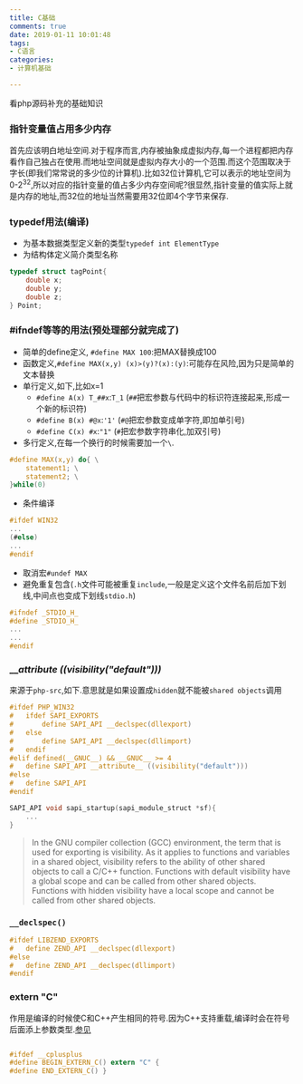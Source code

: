 ```yaml
---
title: C基础
comments: true
date: 2019-01-11 10:01:48
tags:
- C语言
categories:
- 计算机基础

---
```


看php源码补充的基础知识
<!-- more -->

### 指针变量值占用多少内存

首先应该明白地址空间.对于程序而言,内存被抽象成虚拟内存,每一个进程都把内存看作自己独占在使用.而地址空间就是虚拟内存大小的一个范围.而这个范围取决于字长(即我们常常说的多少位的计算机).比如32位计算机,它可以表示的地址空间为0-2<sup>32</sup>,所以对应的指针变量的值占多少内存空间呢?很显然,指针变量的值实际上就是内存的地址,而32位的地址当然需要用32位即4个字节来保存.

### typedef用法(编译)
- 为基本数据类型定义新的类型`typedef int ElementType`
- 为结构体定义简介类型名称
```c
typedef struct tagPoint{
    double x;
    double y;
    double z;
} Point;
```


### #ifndef等等的用法(预处理部分就完成了)
- 简单的define定义, `#define MAX 100`:把MAX替换成100
- 函数定义,`#define MAX(x,y) (x)>(y)?(x):(y)`:可能存在风险,因为只是简单的文本替换
- 单行定义,如下,比如x=1
    - `#define A(x) T_##x`:`T_1`   (`##`把宏参数与代码中的标识符连接起来,形成一个新的标识符) 
    - `#define B(x) #@x`:`'1'`  (`#@`把宏参数变成单字符,即加单引号)
    - `#define C(x) #x`:`"1"`   (`#`把宏参数字符串化,加双引号)
- 多行定义,在每一个换行的时候需要加一个`\`.
```c
#define MAX(x,y) do{ \
    statement1; \
    statement2; \
}while(0) 
```
- 条件编译
```c
#ifdef WIN32
...
(#else)
...
#endif
```
- 取消宏`#undef MAX`
- 避免重复包含(`.h`文件可能被重复`include`,一般是定义这个文件名前后加下划线,中间点也变成下划线`stdio.h`)
```c
#ifndef _STDIO_H_
#define _STDIO_H_
...
...
#endif
```

### ______attribute___ ((visibility("default")))_

来源于`php-src`,如下.意思就是如果设置成`hidden`就不能被`shared objects`调用
```c
#ifdef PHP_WIN32
#	ifdef SAPI_EXPORTS
#		define SAPI_API __declspec(dllexport)
#	else
#		define SAPI_API __declspec(dllimport)
#	endif
#elif defined(__GNUC__) && __GNUC__ >= 4
#	define SAPI_API __attribute__ ((visibility("default")))
#else
#	define SAPI_API
#endif

SAPI_API void sapi_startup(sapi_module_struct *sf){
    ...
}

```

> In the GNU compiler collection (GCC) environment, the term that is used for exporting is visibility. As it applies to functions and variables in a shared object, visibility refers to the ability of other shared objects to call a C/C++ function. Functions with default visibility have a global scope and can be called from other shared objects. Functions with hidden visibility have a local scope and cannot be called from other shared objects.

### `__declspec()`

```c
#ifdef LIBZEND_EXPORTS
#	define ZEND_API __declspec(dllexport)
#else
#	define ZEND_API __declspec(dllimport)
#endif
```

### extern "C"

作用是编译的时候使C和C++产生相同的符号.因为C++支持重载,编译时会在符号后面添上参数类型.[参见](https://blog.csdn.net/MonroeD/article/details/54880944)

```c

#ifdef __cplusplus
#define BEGIN_EXTERN_C() extern "C" {
#define END_EXTERN_C() }

```

